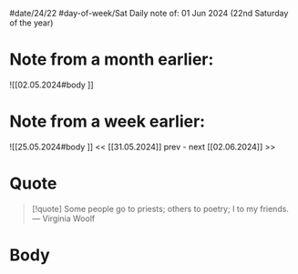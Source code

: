 
#date/24/22
#day-of-week/Sat
Daily note of: 01 Jun 2024 (22nd Saturday of the year)

# Note from a month earlier:
![[02.05.2024#body ]]

# Note from a week earlier:
![[25.05.2024#body ]]
 << [[31.05.2024]] prev - next [[02.06.2024]] >>
# Quote

> [!quote] Some people go to priests; others to poetry; I to my friends.
> — Virginia Woolf
# Body

